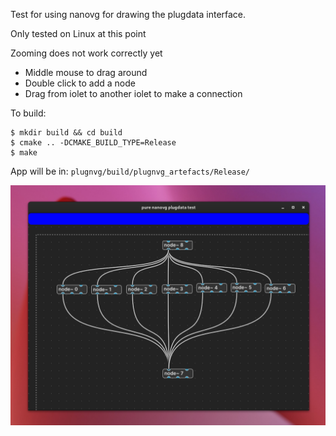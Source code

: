 Test for using nanovg for drawing the plugdata interface.

Only tested on Linux at this point

Zooming does not work correctly yet

* Middle mouse to drag around
* Double click to add a node
* Drag from iolet to another iolet to make a connection

To build:
```
$ mkdir build && cd build
$ cmake .. -DCMAKE_BUILD_TYPE=Release
$ make 
```

App will be in: `plugnvg/build/plugnvg_artefacts/Release/`

![plugnvg-example.png](plugnvg-example.png)